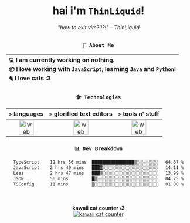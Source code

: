 <div align="center">
  
  # hai i'm `ThinLiquid`!
  ###### "how to exit vim?!!?!" – ThinLiquid
  
  ### `👤 About Me`

  | `💻`  I am currently working on __nothing__.<br/>`📦`  I love working with `JavaScript`, learning `Java` and `Python`!</br>`🐈`  I love cats :3 |
  |:---|

  
  ### `🛠️ Technologies`
  
  | `>` **languages**  | `>` **glorified text editors** | `>` **tools n' stuff** |
  |:------------------:|:------------------------------:|:----------------------:|
  | <img src="https://skillicons.dev/icons?i=ts,js,react" alt="web dev" height="40"/> | <img src="https://skillicons.dev/icons?i=vscode,eclipse,idea" alt="web dev" height="40"/> | <img src="https://skillicons.dev/icons?i=bash,git,photoshop" alt="web dev" height="40"/> |
  
  ### `📊 Dev Breakdown`
  
  <!--START_SECTION:waka-->

```txt
TypeScript    12 hrs 56 mins  ████████████████▒░░░░░░░░   64.67 %
JavaScript    2 hrs 49 mins   ███▓░░░░░░░░░░░░░░░░░░░░░   14.11 %
Less          2 hrs 47 mins   ███▒░░░░░░░░░░░░░░░░░░░░░   13.99 %
JSON          56 mins         █▒░░░░░░░░░░░░░░░░░░░░░░░   04.75 %
TSConfig      11 mins         ▒░░░░░░░░░░░░░░░░░░░░░░░░   01.00 %
```

<!--END_SECTION:waka-->
  
  <br/><br/>
  <b>kawaii cat counter :3</b><br/>
  [![kawaii cat counter](https://count.getloli.com/get/@ThinLiquid?theme=moebooru)](https://moe-counter.glitch.me)
</div>
